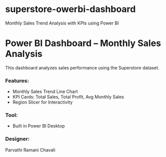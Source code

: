 # superstore-owerbi-dashboard
Monthly Sales Trend Analysis with KPIs using Power BI
# Power BI Dashboard – Monthly Sales Analysis

This dashboard analyzes sales performance using the Superstore dataset.

### Features:
- Monthly Sales Trend Line Chart
- KPI Cards: Total Sales, Total Profit, Avg Monthly Sales
- Region Slicer for Interactivity

### Tool:
- Built in Power BI Desktop

### Designer:
Parvathi Ramani Chavali

